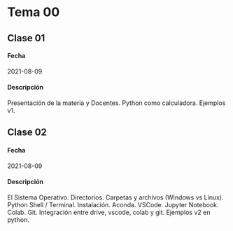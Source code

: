 # Tema 00

## Clase 01

#### Fecha

2021-08-09

#### Descripción

Presentación de la materia y Docentes. Python como calculadora. Ejemplos v1.

## Clase 02


#### Fecha

2021-08-09

#### Descripción

El Sistema Operativo. Directorios. Carpetas y archivos (Windows vs Linux). Python Shell / Terminal. Instalación. Aconda. VSCode. Jupyter Notebook. Colab. Git. Integración entre drive, vscode, colab y git. Ejemplos v2 en python. 

